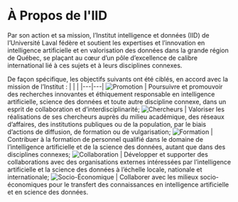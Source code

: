 <br id="top">

# À Propos de l'IID

Par son action et sa mission, l’Institut intelligence et données (IID) de l’Université Laval fédère et soutient les expertises et l’innovation en intelligence artificielle et en valorisation des données dans la grande région de Québec, se plaçant au cœur d’un pôle d’excellence de calibre international lié à ces sujets et à leurs disciplines connexes.

De façon spécifique, les objectifs suivants ont été ciblés, en accord avec la mission de l’Institut :
| | |
|---|---|
![Promotion](https://iid.ulaval.ca/wp-content/uploads//2020/05/picto-promotion.svg) | Poursuivre et promouvoir des recherches innovantes et éthiquement responsable en intelligence artificielle, science des données et toute autre discipline connexe, dans un esprit de collaboration et d’interdisciplinarité;
![Chercheurs](https://iid.ulaval.ca/wp-content/uploads//2020/05/picto-chercheur.svg) | Valoriser les réalisations de ses chercheurs auprès du milieu académique, des réseaux d’affaires, des institutions publiques ou de la population, par le biais d’actions de diffusion, de formation ou de vulgarisation;
![Formation](https://iid.ulaval.ca/wp-content/uploads//2020/05/picto-formation.svg) | Contribuer à la formation de personnel qualifié dans le domaine de l’intelligence artificielle et de la science des données, autant que dans des disciplines connexes;
![Collaboration](https://iid.ulaval.ca/wp-content/uploads//2020/05/picto-collaboration.svg) | Développer et supporter des collaborations avec des organisations externes intéressées par l’intelligence artificielle et la science des données à l’échelle locale, nationale et internationale;
![Socio-Économique](https://iid.ulaval.ca/wp-content/uploads//2020/05/picto-socio-economique.svg) | Collaborer avec les milieux socio-économiques pour le transfert des connaissances en intelligence artificielle et en science des données.
